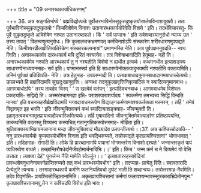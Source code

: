 +++
title = "09 अनारब्धकार्याधिकरणम्"

+++
36. अत्र सङ्गतिर्भाष्ये ' ब्रह्मविद्योत्पत्तेः पूर्वोत्तरभाविनोस्सुकृतदुष्कृतयोरश्लेषविनाशावुक्तौ। ततः पूर्वभाविनोस्सुकृतदुष्कृतयोः" किमविशेषेण विनाशः उतानारब्धकार्ययोरेवेति विशये ' इति। तदर्थविचारस्तु- किं पूर्वे सुकृतदुष्कृते अविशेषेण नश्यत उतानारब्दफले। किं ' सर्वं पाप्मानः ' इति सर्वशब्दस्यानुरोधो न्याय्य उत ' तस्य तावत् ' विलम्बश्रुत्यनुरोधः। किं कुलालचक्रभ्रमणवत् कर्मविनाशेऽपि संस्कारेण शरीरधारणमुपपद्यते नेति। किमीश्वरप्रीत्यप्रीतिव्यतिरेकेण संस्कारकल्पनायां" प्रमाणमस्ति नेति। अत्र पूर्वपक्षमनुवदति-- नश्य त्विति। अनारब्धकार्यव दारब्धकार्य मपि दुरितं नश्यत्येव। तत्र विशेषाभावादिति हेतुमाह- नही ति। अनारब्धकार्यमेव नश्यति आरब्धकार्यं तु न नश्यतीति विशेषो न ह्यधीत इत्यर्थः। कथमनधीत इत्याशङ्क्य साधारण्येनाध्ययनमाह- सर्व इति। पाप्मानस्सर्व इति हि साधारण्येनोक्तत्वादुभयमपि नश्यतीति वक्तव्यमिति। तमिमं पूर्वपक्षं प्रतिक्षिपति- नेति। तत्र हेतुमाह- उपालम्भादी ति। प्रत्यक्षबाधादनुमानबाधादागमबाधाच्चेत्यर्थः। उपलभ्यते हि ब्रह्मविदामपि सुखदुःखानुवृत्तिः। अन्यथा तदनुकूलप्रवृत्तिनिवृत्यादिकं न स्यादित्यनुमानबाधः। आगमबाधोऽपि ' तस्य तावदेव चिरम् ' ' स खल्वेवं वर्तयन् ' इत्यादिवचनबाधः। आगमबाधमेव विशेषतः प्रकटयति- सद्विद्ये ति। अस्मरंश्चागमज्ञा इति- पराशरपाराशर्यादयः ' स्वकर्मणा तमभ्यच्य सिद्धिं विन्दति मानवः' इति वचनसहस्रैर्ब्रह्मविदामपि भगवदाराधनरूपेण विद्याङ्गकर्मणामवश्यकर्तव्यता मस्मरन् । तर्हि ' तमेवं विद्वानमृत इह भवति ' इति जीवन्मुक्तिवचनं कथं स्यादित्याशङ्क्याह- जीवन्मुक्ती ति। इहामृतत्ववचनममृतप्रायत्वादौपचारिकमित्यर्थः। तर्हि मृषावादिनो जीवन्मुक्तिमेवात्यादरेण प्रतिष्ठापयन्ति, तत्कथमिति वदतस्तु शिष्यस्य कस्यचित् गतानुगतिकस्योत्तरमाह- मोहिता इति। श्रुतिवाक्यस्याभिप्रायमजानाना मन्दा जीवन्मुक्तिवादं मौढ्यादेव प्रलपन्तीत्यर्थः।।37. अत्र कश्चिच्चोदयति-- ' ननु प्रारब्धकार्ययोः पुण्यपापयोर्भोगेन विनाश इति भवद्भिरुच्यते, तन्नोपपद्यते कृतप्रायश्चित्तानां" भोगाभावात् ' इति। तदिदमाह- रोगादी ति। लोके हि प्रारब्दानामपि पापानां भोगमन्तरेण विनाशो द्दश्यते ' जन्मान्तरकृतं पापं व्यधिरूपेण बाधते। तच्छान्तिरौषधेर्दानैर्जपहोमार्चनादिभिः।।' इति। किंच ' जन्म कर्म च मे दिव्यमेवं यो वेत्ति तत्त्वतः। त्यक्त्वा देहं" पुनर्जन्म नैति मामेति सोऽर्जुन।। ' इत्यवताररहस्यवेदिनां प्रारब्धशेषनुभानेनापवर्गप्राप्तिरुच्यते तत् कथं प्रारब्धस्योपभोग" इति। तदप्याह- प्रत्येतु रिति। स्वावतारादि प्रेत्येतुरि त्यन्वयः। तस्मादारब्धकार्ये कर्मणि फलनियतिवचो दुर्घटं भाती ति शब्दान्वयः। तत्रोत्तरमाह-मैवमिति। तदेव विवृणोति- प्रायश्चित्तोज्झितानामिति। अकृतप्रायश्चित्तानां कर्मणां फलावश्यम्भावस्सूत्रकाराभ्रिप्रेतोनपुनः" कृतप्रायश्चित्तानामपु,तेन न कश्चिदपि विरोध इति भावः।